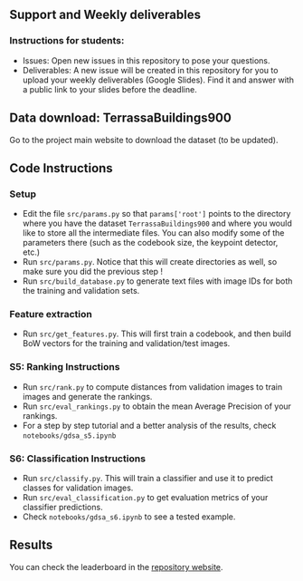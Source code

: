 ## Support and Weekly deliverables

### Instructions for students:

- Issues: Open new issues in this repository to pose your questions.
- Deliverables: A new issue will be created in this repository for you to upload your weekly deliverables (Google Slides). Find it and answer with a public link to your slides before the deadline.

## Data download: TerrassaBuildings900

Go to the project main website to download the dataset (to be updated).

## Code Instructions

### Setup

- Edit the file `src/params.py` so that `params['root']` points to the directory where you have the dataset `TerrassaBuildings900` and where you would like to store all the intermediate files. You can also modify some of the parameters there (such as the codebook size, the keypoint detector, etc.)
- Run `src/params.py`. Notice that this will create directories as well, so make sure you did the previous step !
- Run `src/build_database.py` to generate text files with image IDs for both the training and validation sets. 

### Feature extraction

- Run `src/get_features.py`. This will first train a codebook, and then build BoW vectors for the training and validation/test images.

### S5: Ranking Instructions

- Run `src/rank.py` to compute distances from validation images to train images and generate the rankings.
- Run `src/eval_rankings.py` to obtain the mean Average Precision of your rankings.
- For a step by step tutorial and a better analysis of the results, check `notebooks/gdsa_s5.ipynb`

### S6: Classification Instructions

- Run `src/classify.py`. This will train a classifier and use it to predict classes for validation images.
- Run `src/eval_classification.py` to get evaluation metrics of your classifier predictions.
- Check `notebooks/gdsa_s6.ipynb` to see a tested example.

## Results

You can check the leaderboard in the [repository website](http://gdsa-upc.github.io/gdsa-suport/).
